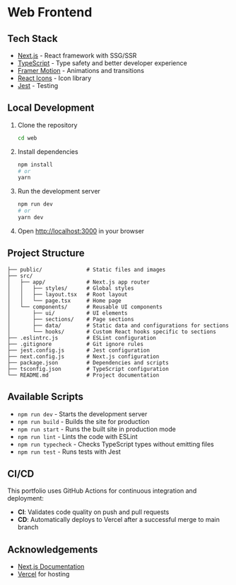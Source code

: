 # Web Frontend

## Tech Stack

- [Next.js](https://nextjs.org/) - React framework with SSG/SSR
- [TypeScript](https://www.typescriptlang.org/) - Type safety and better developer experience
- [Framer Motion](https://www.framer.com/motion/) - Animations and transitions
- [React Icons](https://react-icons.github.io/react-icons/) - Icon library
- [Jest](https://jestjs.io/) - Testing

## Local Development

1. Clone the repository

   ```bash
   cd web
   ```

2. Install dependencies

   ```bash
   npm install
   # or
   yarn
   ```

3. Run the development server

   ```bash
   npm run dev
   # or
   yarn dev
   ```

4. Open [http://localhost:3000](http://localhost:3000) in your browser

## Project Structure

```
├── public/              # Static files and images
├── src/
│   ├── app/             # Next.js app router
│   │   ├── styles/      # Global styles
│   │   ├── layout.tsx   # Root layout
│   │   └── page.tsx     # Home page
│   └── components/      # Reusable UI components
│       ├── ui/          # UI elements
│       ├── sections/    # Page sections
│       ├── data/        # Static data and configurations for sections
│       └── hooks/       # Custom React hooks specific to sections
├── .eslintrc.js         # ESLint configuration
├── .gitignore           # Git ignore rules
├── jest.config.js       # Jest configuration
├── next.config.js       # Next.js configuration
├── package.json         # Dependencies and scripts
├── tsconfig.json        # TypeScript configuration
└── README.md            # Project documentation
```

## Available Scripts

- `npm run dev` - Starts the development server
- `npm run build` - Builds the site for production
- `npm run start` - Runs the built site in production mode
- `npm run lint` - Lints the code with ESLint
- `npm run typecheck` - Checks TypeScript types without emitting files
- `npm run test` - Runs tests with Jest

## CI/CD

This portfolio uses GitHub Actions for continuous integration and deployment:

- **CI**: Validates code quality on push and pull requests
- **CD**: Automatically deploys to Vercel after a successful merge to main branch

## Acknowledgements

- [Next.js Documentation](https://nextjs.org/docs)
- [Vercel](https://vercel.com) for hosting
